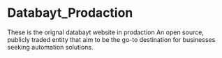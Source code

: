 # Databayt_Prodaction
These is the orignal databayt website in prodaction An open source, publicly traded entity that aim to be the go-to destination for businesses seeking automation solutions.
